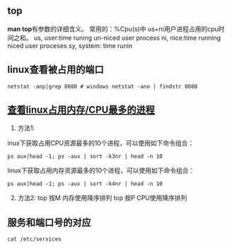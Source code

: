 ## top
 **man top**有参数的详细含义。
 常用的：%Cpu(s)中 us+ni用户进程占用的cpu时间之和。 
 us, user:time runing un-niced user process
 ni, nice:time running niced user proceses
 sy, system: time runin
  

## linux查看被占用的端口
    netstat -anp|grep 8080 # windows netstat -ano | findstr 8080

## [查看linux占用内存/CPU最多的进程](https://www.cnblogs.com/sparkbj/p/6148817.html)
1. 方法1:

inux下获取占用CPU资源最多的10个进程，可以使用如下命令组合：

    ps aux|head -1; ps -aux | sort -k3nr | head -n 10
linux下获取占用内存资源最多的10个进程，可以使用如下命令组合：

    ps aux|head -1; ps -aux | sort -k4nr | head -n 10

2. 方法2:
  top 按M 内存使用降序排列
  top 按P CPU使用降序排列

## 服务和端口号的对应
    cat /etc/services